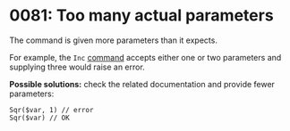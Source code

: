 # 0081: Too many actual parameters

The command is given more parameters than it expects.&#x20;

For example, the `Inc` [command](../../language/instructions/built-in-commands.md#inc) accepts either one or two parameters and supplying three would raise an error.&#x20;

**Possible solutions:** check the related documentation and provide fewer parameters:

```
Sqr($var, 1) // error
Sqr($var) // OK
```

